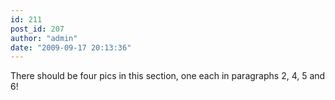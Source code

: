 ```yaml
---
id: 211
post_id: 207
author: "admin"
date: "2009-09-17 20:13:36"
---
```

There should be four pics in this section, one each in paragraphs 2, 4, 5 and 6!
